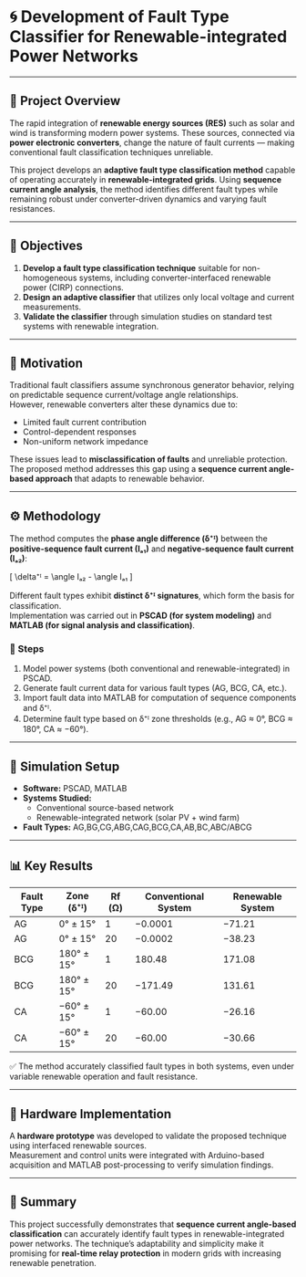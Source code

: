 
# 🌀 Development of Fault Type Classifier for Renewable-integrated Power Networks  

---

## 📖 Project Overview  

The rapid integration of **renewable energy sources (RES)** such as solar and wind is transforming modern power systems. These sources, connected via **power electronic converters**, change the nature of fault currents — making conventional fault classification techniques unreliable.  

This project develops an **adaptive fault type classification method** capable of operating accurately in **renewable-integrated grids**. Using **sequence current angle analysis**, the method identifies different fault types while remaining robust under converter-driven dynamics and varying fault resistances.  

---

## 🎯 Objectives  

1. **Develop a fault type classification technique** suitable for non-homogeneous systems, including converter-interfaced renewable power (CIRP) connections.  
2. **Design an adaptive classifier** that utilizes only local voltage and current measurements.  
3. **Validate the classifier** through simulation studies on standard test systems with renewable integration.  

---

## 🧠 Motivation  

Traditional fault classifiers assume synchronous generator behavior, relying on predictable sequence current/voltage angle relationships.  
However, renewable converters alter these dynamics due to:  
- Limited fault current contribution  
- Control-dependent responses  
- Non-uniform network impedance  

These issues lead to **misclassification of faults** and unreliable protection. The proposed method addresses this gap using a **sequence current angle-based approach** that adapts to renewable behavior.  

---

## ⚙️ Methodology  

The method computes the **phase angle difference (δ⁺ᴵ)** between the **positive-sequence fault current (Iₐ₁)** and **negative-sequence fault current (Iₐ₂)**:  

\[
\delta⁺ᴵ = \angle Iₐ₂ - \angle Iₐ₁
\]

Different fault types exhibit **distinct δ⁺ᴵ signatures**, which form the basis for classification.  
Implementation was carried out in **PSCAD (for system modeling)** and **MATLAB (for signal analysis and classification)**.

### 🧩 Steps
1. Model power systems (both conventional and renewable-integrated) in PSCAD.  
2. Generate fault current data for various fault types (AG, BCG, CA, etc.).  
3. Import fault data into MATLAB for computation of sequence components and δ⁺ᴵ.  
4. Determine fault type based on δ⁺ᴵ zone thresholds (e.g., AG ≈ 0°, BCG ≈ 180°, CA ≈ −60°).  

---

## 🧪 Simulation Setup  

- **Software:** PSCAD, MATLAB  
- **Systems Studied:**  
  - Conventional source-based network  
  - Renewable-integrated network (solar PV + wind farm)  
- **Fault Types:** AG,BG,CG,ABG,CAG,BCG,CA,AB,BC,ABC/ABCG


---

## 📊 Key Results  

| Fault Type | Zone (δ⁺ᴵ) | Rf (Ω) | Conventional System | Renewable System |
|-------------|-------------|--------|---------------------|------------------|
| AG | 0° ± 15° | 1 | −0.0001 | −71.21 |
| AG | 0° ± 15° | 20 | −0.0002 | −38.23 |
| BCG | 180° ± 15° | 1 | 180.48 | 171.08 |
| BCG | 180° ± 15° | 20 | −171.49 | 131.61 |
| CA | −60° ± 15° | 1 | −60.00 | −26.16 |
| CA | −60° ± 15° | 20 | −60.00 | −30.66 |

✅ The method accurately classified fault types in both systems, even under variable renewable operation and fault resistance.  

---

## 🔧 Hardware Implementation  

A **hardware prototype** was developed to validate the proposed technique using interfaced renewable sources.  
Measurement and control units were integrated with Arduino-based acquisition and MATLAB post-processing to verify simulation findings.



---

## 🧾 Summary  

This project successfully demonstrates that **sequence current angle-based classification** can accurately identify fault types in renewable-integrated power networks. The technique’s adaptability and simplicity make it promising for **real-time relay protection** in modern grids with increasing renewable penetration.
